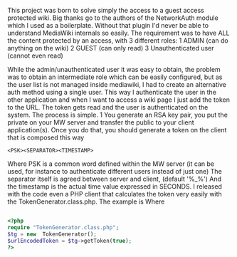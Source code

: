 This project was born to solve simply the access to a guest access protected wiki.
Big thanks go to the authors of the NetworkAuth module which I used as a boilerplate.
Without that plugin I'd never be able to understand MediaWiki internals so easily.
The requirement was to have ALL the content protected by an access, with 3 different
roles:
1 ADMIN (can do anything on the wiki)
2 GUEST (can only read)
3 Unauthenticated user (cannot even read)

While the admin/unauthenticated user it was easy to obtain, the problem was to
obtain an intermediate role which can be easily configured, but as the user list
is not managed inside mediawiki, I had to create an alternative auth method
using a single user.
This way I authenticate the user in the other application and when I want to access
a wiki page I just add the token to the URL. The token gets read and the user is
authenticated on the system.
The process is simple.
1 You generate an RSA key pair, you put the private on your MW server and
transfer the public to your client application(s). Once you do that,
you should generate a token on the client that is composed this way


```
<PSK><SEPARATOR><TIMESTAMP>
```
Where PSK is a common word defined within the MW server (it can be used, for
  instance to authenticate different users instead of just one)
  The separator itself is agreed between server and client, (default '%_%')
  And the timestamp is the actual time value expressed in SECONDS.
  I released with the code even a PHP client that calculates the token very
  easily with the TokenGenerator.class.php. The example is Where

```php

<?php
require "TokenGenerator.class.php";
$tg = new  TokenGenerator();
$urlEncodedToken = $tg->getToken(true);
?>
```

